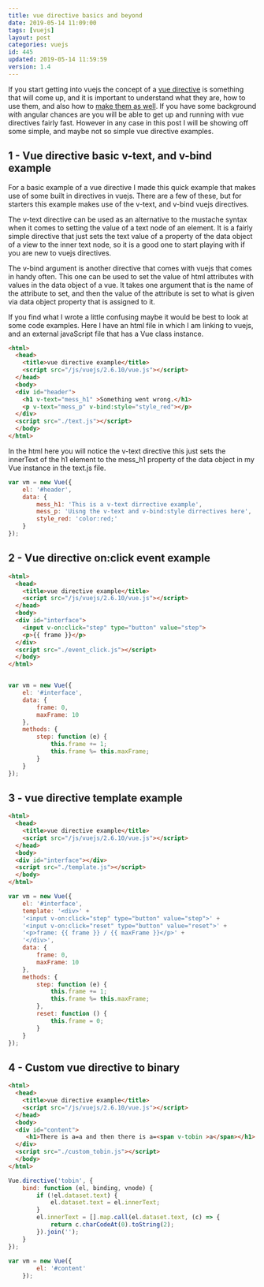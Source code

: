 ```yaml
---
title: vue directive basics and beyond
date: 2019-05-14 11:09:00
tags: [vuejs]
layout: post
categories: vuejs
id: 445
updated: 2019-05-14 11:59:59
version: 1.4
---
```


If you start getting into vuejs the concept of a [vue directive](https://012.vuejs.org/guide/directives.html) is something that will come up, and it is important to understand what they are, how to use them, and also how to [make them as well](https://vuejs.org/v2/guide/custom-directive.html). If you have some background with angular chances are you will be able to get up and running with vue directives fairly fast. However in any case in this post I will be showing off some simple, and maybe not so simple vue directive examples.

<!-- more -->

## 1 - Vue directive basic v-text, and v-bind example

For a basic example of a vue directive I made this quick example that makes use of some built in directives in vuejs. There are a few of these, but for starters this example makes use of the v-text, and v-bind vuejs directives. 

The v-text directive can be used as an alternative to the mustache syntax when it comes to setting the value of a text node of an element. It is a fairly simple directive that just sets the text value of a property of the data object of a view to the inner text node, so it is a good one to start playing with if you are new to vuejs directives. 

The v-bind argument is another directive that comes with vuejs that comes in handy often. This one can be used to set the value of html attributes with values in the data object of a vue. It takes one argument that is the name of the attribute to set, and then the value of the attribute is set to what is given via data object property that is assigned to it.

If you find what I wrote a little confusing maybe it would be best to look at some code examples. Here I have an html file in which I am linking to vuejs, and an external javaScript file that has a Vue class instance.

```html
<html>
  <head>
    <title>vue directive example</title>
    <script src="/js/vuejs/2.6.10/vue.js"></script>
  </head>
  <body>
  <div id="header">
    <h1 v-text="mess_h1" >Something went wrong.</h1>
    <p v-text="mess_p" v-bind:style="style_red"></p>
  </div>
  <script src="./text.js"></script>
  </body>
</html>
```

In the html here you will notice the v-text directive this just sets the innerText of the h1 element to the mess_h1 property of the data object in my Vue instance in the text.js file.

```js
var vm = new Vue({
    el: '#header',
    data: {
        mess_h1: 'This is a v-text dirrective example',
        mess_p: 'Uisng the v-text and v-bind:style dirrectives here',
        style_red: 'color:red;'
    }
});
```

## 2 - Vue directive on:click event example

```html
<html>
  <head>
    <title>vue directive example</title>
    <script src="/js/vuejs/2.6.10/vue.js"></script>
  </head>
  <body>
  <div id="interface">
    <input v-on:click="step" type="button" value="step">
    <p>{{ frame }}</p>
  </div>
  <script src="./event_click.js"></script>
  </body>
</html>
```

```js

var vm = new Vue({
    el: '#interface',
    data: {
        frame: 0,
        maxFrame: 10
    },
    methods: {
        step: function (e) {
            this.frame += 1;
            this.frame %= this.maxFrame;
        }
    }
});
```

## 3 - vue directive template example

```html
<html>
  <head>
    <title>vue directive example</title>
    <script src="/js/vuejs/2.6.10/vue.js"></script>
  </head>
  <body>
  <div id="interface"></div>
  <script src="./template.js"></script>
  </body>
</html>
```

```js
var vm = new Vue({
    el: '#interface',
    template: '<div>' +
    '<input v-on:click="step" type="button" value="step">' +
    '<input v-on:click="reset" type="button" value="reset">' +
    '<p>frame: {{ frame }} / {{ maxFrame }}</p>' +
    '</div>',
    data: {
        frame: 0,
        maxFrame: 10
    },
    methods: {
        step: function (e) {
            this.frame += 1;
            this.frame %= this.maxFrame;
        },
        reset: function () {
            this.frame = 0;
        }
    }
});
```

## 4 - Custom vue directive to binary

```html
<html>
  <head>
    <title>vue directive example</title>
    <script src="/js/vuejs/2.6.10/vue.js"></script>
  </head>
  <body>
  <div id="content">
     <h1>There is a=a and then there is a=<span v-tobin >a</span></h1>
  </div>
  <script src="./custom_tobin.js"></script>
  </body>
</html>
```

```js
Vue.directive('tobin', {
    bind: function (el, binding, vnode) {
        if (!el.dataset.text) {
            el.dataset.text = el.innerText;
        }
        el.innerText = [].map.call(el.dataset.text, (c) => {
            return c.charCodeAt(0).toString(2);
        }).join('');
    }
});
 
var vm = new Vue({
        el: '#content'
    });
```
